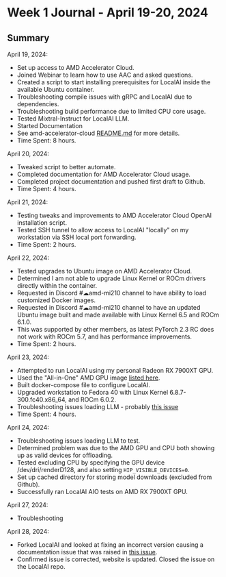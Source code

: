 # Week 1 Journal - April 19-20, 2024

## Summary

April 19, 2024:
* Set up access to AMD Accelerator Cloud.
* Joined Webinar to learn how to use AAC and asked questions.
* Created a script to start installing prerequisites for LocalAI inside the available Ubuntu container.
* Troubleshooting compile issues with gRPC and LocalAI due to dependencies.
* Troubleshooting build performance due to limited CPU core usage.
* Tested Mixtral-Instruct for LocalAI LLM.
* Started Documentation
* See amd-accelerator-cloud [README.md](../amd-accelerator-cloud/README.md) for more details.
* Time Spent: 8 hours.

April 20, 2024:
* Tweaked script to better automate.
* Completed documentation for AMD Accelerator Cloud usage.
* Completed project documentation and pushed first draft to Github.
* Time Spent: 4 hours.

April 21, 2024:
* Testing tweaks and improvements to AMD Accelerator Cloud OpenAI installation script.
* Tested SSH tunnel to allow access to LocalAI "locally" on my workstation via SSH local port forwarding.
* Time Spent: 2 hours.

April 22, 2024:
* Tested upgrades to Ubuntu image on AMD Accelerator Cloud.
* Determined I am not able to upgrade Linux Kernel or ROCm drivers directly within the container.
* Requested in Discord #☁amd-mi210 channel to have ability to load customized Docker images.
* Requested in Discord #☁amd-mi210 channel to have an updated Ubuntu image built and made available with Linux Kernel 6.5 and ROCm 6.1.0.
* This was supported by other members, as latest PyTorch 2.3 RC does not work with ROCm 5.7, and has performance improvements.
* Time Spent: 2 hours.

April 23, 2024:
* Attempted to run LocalAI using my personal Radeon RX 7900XT GPU.  
* Used the "All-in-One" AMD GPU image [listed here](https://localai.io/docs/reference/aio-images/).
* Built docker-compose file to configure LocalAI.
* Upgraded workstation to Fedora 40 with Linux Kernel 6.8.7-300.fc40.x86_64, and ROCm 6.0.2.
* Troubleshooting issues loading LLM - probably [this issue](https://github.com/mudler/LocalAI/issues/800)
* Time Spent: 4 hours.

April 24, 2024:
* Troubleshooting issues loading LLM to test.
* Determined problem was due to the AMD GPU and CPU both showing up as valid devices for offloading. 
* Tested excluding CPU by specifying the GPU device /dev/dri/renderD128, and also setting `HIP_VISIBLE_DEVICES=0`.
* Set up cached directory for storing model downloads (excluded from Github).
* Successfully ran LocalAI AIO tests on AMD RX 7900XT GPU.

April 27, 2024:
* Troubleshooting 

April 28, 2024:
* Forked LocalAI and looked at fixing an incorrect version causing a documentation issue that was raised in [this issue](https://github.com/mudler/LocalAI/issues/2162).
* Confirmed issue is corrected, website is updated.  Closed the issue on the LocalAI repo.
